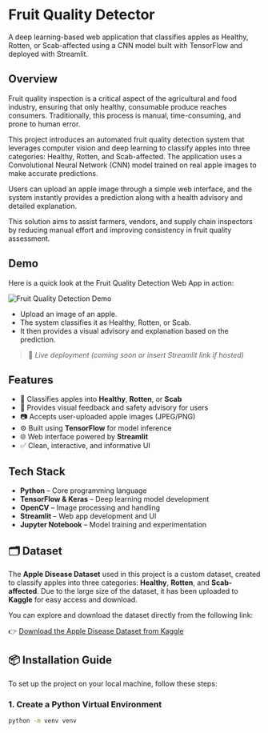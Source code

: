 # Fruit Quality Detector

A deep learning-based web application that classifies apples as Healthy, Rotten, or Scab-affected using a CNN model built with TensorFlow and deployed with Streamlit.

## Overview

Fruit quality inspection is a critical aspect of the agricultural and food industry, ensuring that only healthy, consumable produce reaches consumers. Traditionally, this process is manual, time-consuming, and prone to human error.

This project introduces an automated fruit quality detection system that leverages computer vision and deep learning to classify apples into three categories: Healthy, Rotten, and Scab-affected. The application uses a Convolutional Neural Network (CNN) model trained on real apple images to make accurate predictions.

Users can upload an apple image through a simple web interface, and the system instantly provides a prediction along with a health advisory and detailed explanation.

This solution aims to assist farmers, vendors, and supply chain inspectors by reducing manual effort and improving consistency in fruit quality assessment.

## Demo

Here is a quick look at the Fruit Quality Detection Web App in action:

![Fruit Quality Detection Demo](https://your-image-or-gif-link-here)

- Upload an image of an apple.
- The system classifies it as Healthy, Rotten, or Scab.
- It then provides a visual advisory and explanation based on the prediction.

> 🔗 *Live deployment (coming soon or insert Streamlit link if hosted)*


## Features

- 🍎 Classifies apples into **Healthy**, **Rotten**, or **Scab**
- 🧠 Provides visual feedback and safety advisory for users
- 📷 Accepts user-uploaded apple images (JPEG/PNG)
- ⚙️ Built using **TensorFlow** for model inference
- 🌐 Web interface powered by **Streamlit**
- ✅ Clean, interactive, and informative UI


## Tech Stack

- **Python** – Core programming language
- **TensorFlow & Keras** – Deep learning model development
- **OpenCV** – Image processing and handling
- **Streamlit** – Web app development and UI
- **Jupyter Notebook** – Model training and experimentation


## 🗂️ Dataset

The **Apple Disease Dataset** used in this project is a custom dataset, created to classify apples into three categories: **Healthy**, **Rotten**, and **Scab-affected**. Due to the large size of the dataset, it has been uploaded to **Kaggle** for easy access and download.

You can explore and download the dataset directly from the following link:

👉 [Download the Apple Disease Dataset from Kaggle](https://github.com/jacob-daniel-clg/food-quality-detector.git)


## 📦 Installation Guide

To set up the project on your local machine, follow these steps:

### 1. Create a Python Virtual Environment

```bash
python -m venv venv
